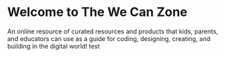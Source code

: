 # Welcome to The We Can Zone
An online resource of curated resources and products that kids, parents, and educators can use as a guide for coding, designing, creating, and building in the digital world!
test


